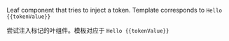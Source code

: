 Leaf component that tries to inject a token.
Template corresponds to `Hello {{tokenValue}}`

尝试注入标记的叶组件。模板对应于 `Hello {{tokenValue}}`